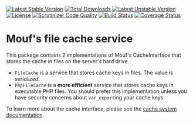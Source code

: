 [![Latest Stable Version](https://poser.pugx.org/mouf/utils.cache.file-cache/v/stable.svg)](https://packagist.org/packages/mouf/utils.cache.file-cache)
[![Total Downloads](https://poser.pugx.org/mouf/utils.cache.file-cache/downloads.svg)](https://packagist.org/packages/mouf/utils.cache.file-cache)
[![Latest Unstable Version](https://poser.pugx.org/mouf/utils.cache.file-cache/v/unstable.svg)](https://packagist.org/packages/mouf/utils.cache.file-cache)
[![License](https://poser.pugx.org/mouf/utils.cache.file-cache/license.svg)](https://packagist.org/packages/mouf/utils.cache.file-cache)
[![Scrutinizer Code Quality](https://scrutinizer-ci.com/g/thecodingmachine/utils.cache.file-cache/badges/quality-score.png?b=2.2)](https://scrutinizer-ci.com/g/thecodingmachine/utils.cache.file-cache/?branch=2.2)
[![Build Status](https://travis-ci.org/thecodingmachine/utils.cache.file-cache.svg)](https://travis-ci.org/thecodingmachine/utils.cache.file-cache)
[![Coverage Status](https://coveralls.io/repos/thecodingmachine/utils.cache.file-cache/badge.svg)](https://coveralls.io/r/thecodingmachine/utils.cache.file-cache)

Mouf's file cache service
=========================

This package contains 2 implementations of Mouf's CacheInterface that stores the cache in files on the server's hard drive.

- `FileCache` is a service that stores cache keys in files. The value is *serialized*.
- `PhpFileCache` is a **more efficient** service that stores cache keys in executable PHP files. You should prefer
  this implementation unless you have security concerns about `var_export`ing your cache keys.

To learn more about the cache interface, please see the [cache system documentation](http://mouf-php.com/packages/mouf/utils.cache.cache-interface).
